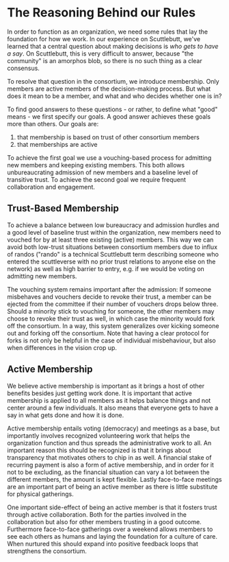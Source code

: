 # The Reasoning Behind our Rules

In order to function as an organization, we need some rules that lay the foundation for how we work. In our experience on Scuttlebutt, we've learned that a central question about making decisions is _who gets to have a say_. On Scuttlebutt, this is very difficult to answer, because "the community" is an amorphos blob, so there is no such thing as a clear consensus.

To resolve that question in the consortium, we introduce membership. Only members are active members of the decision-making process. But what does it mean to be a member, and what and who decides whether one is in?

To find good answers to these questions - or rather, to define what "good" means - we first specify our goals. A good answer achieves these goals more than others. Our goals are:

1. that membership is based on trust of other consortium members
2. that memberships are active

To achieve the first goal we use a vouching-based process for admitting new members and keeping existing members. This both allows unbureaucrating admission of new members and a baseline level of transitive trust. To achieve the second goal we require frequent collaboration and engagement.

## Trust-Based Membership

To achieve a balance between low bureaucracy and admission hurdles and a good level of baseline trust within the organization, new members need to vouched for by at least three existing (active) members. This way we can avoid both low-trust situations between consortium members due to influx of randos ("rando" is a technical Scuttlebutt term describing someone who entered the scuttleverse with no prior trust relations to anyone else on the network) as well as high barrier to entry, e.g. if we would be voting on admitting new members.

The vouching system remains important after the admission: If someone misbehaves and vouchers decide to revoke their trust, a member can be ejected from the committee if their number of vouchers drops below three. Should a minority stick to vouching for someone, the other members may choose to revoke their trust as well, in which case the minority would fork off the consortium. In a way, this system generalizes over kicking someone out and forking off the consortium. Note that having a clear protocol for forks is not only be helpful in the case of individual misbehaviour, but also when differences in the vision crop up.

## Active Membership

We believe active membership is important as it brings a host of other benefits besides just getting work done. It is important that active membership is applied to all members as it helps balance things and not center around a few individuals. It also means that everyone gets to have a say in what gets done and how it is done. 

Active membership entails voting (democracy) and meetings as a base, but importantly involves recognized volunteering work that helps the organization function and thus spreads the administrative work to all. An important reason this should be recognized is that it brings about transparency that motivates others to chip in as well. A financial stake of recurring payment is also a form of active membership, and in order for it not to be excluding, as the financial situation can vary a lot between the different members, the amount is kept flexible. Lastly face-to-face meetings are an important part of being an active member as there is little substitute for physical gatherings.

One important side-effect of being an active member is that it fosters trust through active collaboration. Both for the parties involved in the collaboration but also for other members trusting in a good outcome. Furthermore face-to-face gatherings over a weekend allows members to see each others as humans and laying the foundation for a culture of care. When nurtured this should expand into positive feedback loops that strengthens the consortium.
